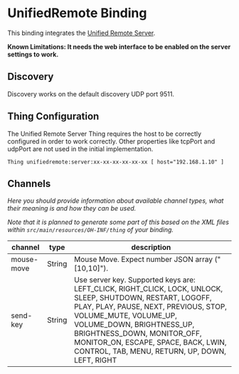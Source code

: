 # UnifiedRemote Binding

This binding integrates the [Unified Remote Server](https://www.unifiedremote.com/).

<b>Known Limitations: It needs the web interface to be enabled on the server settings to work.</b>

## Discovery

Discovery works on the default discovery UDP port 9511.

## Thing Configuration

The Unified Remote Server Thing requires the host to be correctly configured in order to work correctly.
Other properties like tcpPort and udpPort are not used in the initial implementation.

```
Thing unifiedremote:server:xx-xx-xx-xx-xx-xx [ host="192.168.1.10" ]
```

## Channels

_Here you should provide information about available channel types, what their meaning is and how they can be used._

_Note that it is planned to generate some part of this based on the XML files within ```src/main/resources/OH-INF/thing``` of your binding._

| channel  | type   | description                  |
|----------|--------|------------------------------|
| mouse-move  | String | Mouse Move. Expect number JSON array ("[10,10]").   |
| send-key  | String | Use server key. Supported keys are: LEFT_CLICK, RIGHT_CLICK, LOCK, UNLOCK, SLEEP, SHUTDOWN, RESTART, LOGOFF, PLAY, PLAY, PAUSE, NEXT, PREVIOUS, STOP, VOLUME_MUTE, VOLUME_UP, VOLUME_DOWN, BRIGHTNESS_UP, BRIGHTNESS_DOWN, MONITOR_OFF, MONITOR_ON, ESCAPE, SPACE, BACK, LWIN, CONTROL, TAB, MENU, RETURN, UP, DOWN, LEFT, RIGHT |


